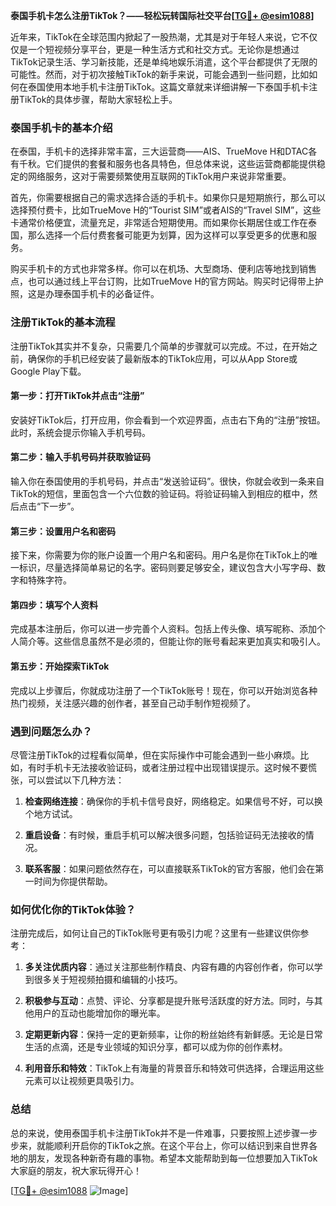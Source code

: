 **泰国手机卡怎么注册TikTok？——轻松玩转国际社交平台[[TG💪+ @esim1088](https://t.me/s/esim1088)]**

近年来，TikTok在全球范围内掀起了一股热潮，尤其是对于年轻人来说，它不仅仅是一个短视频分享平台，更是一种生活方式和社交方式。无论你是想通过TikTok记录生活、学习新技能，还是单纯地娱乐消遣，这个平台都提供了无限的可能性。然而，对于初次接触TikTok的新手来说，可能会遇到一些问题，比如如何在泰国使用本地手机卡注册TikTok。这篇文章就来详细讲解一下泰国手机卡注册TikTok的具体步骤，帮助大家轻松上手。

### 泰国手机卡的基本介绍

在泰国，手机卡的选择非常丰富，三大运营商——AIS、TrueMove H和DTAC各有千秋。它们提供的套餐和服务也各具特色，但总体来说，这些运营商都能提供稳定的网络服务，这对于需要频繁使用互联网的TikTok用户来说非常重要。

首先，你需要根据自己的需求选择合适的手机卡。如果你只是短期旅行，那么可以选择预付费卡，比如TrueMove H的“Tourist SIM”或者AIS的“Travel SIM”，这些卡通常价格便宜，流量充足，非常适合短期使用。而如果你长期居住或工作在泰国，那么选择一个后付费套餐可能更为划算，因为这样可以享受更多的优惠和服务。

购买手机卡的方式也非常多样。你可以在机场、大型商场、便利店等地找到销售点，也可以通过线上平台订购，比如TrueMove H的官方网站。购买时记得带上护照，这是办理泰国手机卡的必备证件。

### 注册TikTok的基本流程

注册TikTok其实并不复杂，只需要几个简单的步骤就可以完成。不过，在开始之前，确保你的手机已经安装了最新版本的TikTok应用，可以从App Store或Google Play下载。

#### 第一步：打开TikTok并点击“注册”

安装好TikTok后，打开应用，你会看到一个欢迎界面，点击右下角的“注册”按钮。此时，系统会提示你输入手机号码。

#### 第二步：输入手机号码并获取验证码

输入你在泰国使用的手机号码，并点击“发送验证码”。很快，你就会收到一条来自TikTok的短信，里面包含一个六位数的验证码。将验证码输入到相应的框中，然后点击“下一步”。

#### 第三步：设置用户名和密码

接下来，你需要为你的账户设置一个用户名和密码。用户名是你在TikTok上的唯一标识，尽量选择简单易记的名字。密码则要足够安全，建议包含大小写字母、数字和特殊字符。

#### 第四步：填写个人资料

完成基本注册后，你可以进一步完善个人资料。包括上传头像、填写昵称、添加个人简介等。这些信息虽然不是必须的，但能让你的账号看起来更加真实和吸引人。

#### 第五步：开始探索TikTok

完成以上步骤后，你就成功注册了一个TikTok账号！现在，你可以开始浏览各种热门视频，关注感兴趣的创作者，甚至自己动手制作短视频了。

### 遇到问题怎么办？

尽管注册TikTok的过程看似简单，但在实际操作中可能会遇到一些小麻烦。比如，有时手机卡无法接收验证码，或者注册过程中出现错误提示。这时候不要慌张，可以尝试以下几种方法：

1. **检查网络连接**：确保你的手机卡信号良好，网络稳定。如果信号不好，可以换个地方试试。
   
2. **重启设备**：有时候，重启手机可以解决很多问题，包括验证码无法接收的情况。

3. **联系客服**：如果问题依然存在，可以直接联系TikTok的官方客服，他们会在第一时间为你提供帮助。

### 如何优化你的TikTok体验？

注册完成后，如何让自己的TikTok账号更有吸引力呢？这里有一些建议供你参考：

1. **多关注优质内容**：通过关注那些制作精良、内容有趣的内容创作者，你可以学到很多关于短视频拍摄和编辑的小技巧。

2. **积极参与互动**：点赞、评论、分享都是提升账号活跃度的好方法。同时，与其他用户的互动也能增加你的曝光率。

3. **定期更新内容**：保持一定的更新频率，让你的粉丝始终有新鲜感。无论是日常生活的点滴，还是专业领域的知识分享，都可以成为你的创作素材。

4. **利用音乐和特效**：TikTok上有海量的背景音乐和特效可供选择，合理运用这些元素可以让视频更具吸引力。

### 总结

总的来说，使用泰国手机卡注册TikTok并不是一件难事，只要按照上述步骤一步步来，就能顺利开启你的TikTok之旅。在这个平台上，你可以结识到来自世界各地的朋友，发现各种新奇有趣的事物。希望本文能帮助到每一位想要加入TikTok大家庭的朋友，祝大家玩得开心！

[[TG💪+ @esim1088](https://t.me/s/esim1088) ![Image](https://i.postimg.cc/4NQfJmqS/Snipaste-2025-05-13-00-14-12.png)]